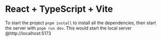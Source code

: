 # React + TypeScript + Vite

To start the project `pnpm install` to install all the dependencies, then start the server with `pnpm run dev`. This would start the local server @http://localhost:5173
